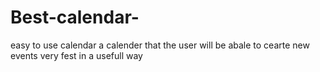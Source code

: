 # Best-calendar-
easy to use calendar
a calender that the user will be abale to cearte new events very fest in a usefull way

